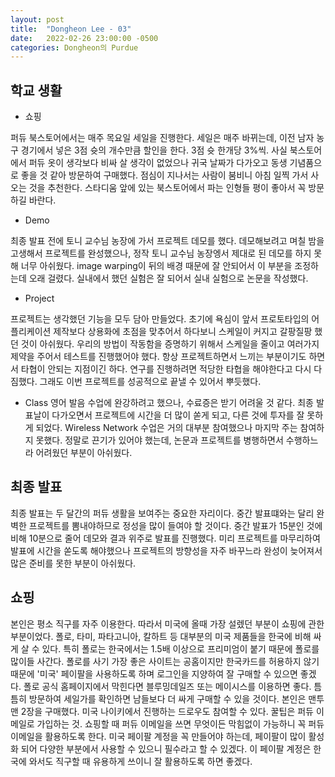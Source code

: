 ```yaml
---
layout: post
title:  "Dongheon Lee - 03"
date:   2022-02-26 23:00:00 -0500
categories: Dongheon의 Purdue
---
```



## 학교 생활
- 쇼핑

퍼듀 북스토어에서는 매주 목요일 세일을 진행한다. 세일은 매주 바뀌는데, 이전 남자 농구 경기에서 넣은 3점 슛의 개수만큼 할인을 한다. 3점 슛 한개당 3%씩. 사실 북스토어에서 퍼듀 옷이 생각보다 비싸 살 생각이 없었으나 귀국 날짜가 다가오고 동생 기념품으로 좋을 것 같아 방문하여 구매했다. 점심이 지나서는 사람이 붐비니 아침 일찍 가서 사오는 것을 추천한다. 스타디움 앞에 있는 북스토어에서 파는 인형들 평이 좋아서 꼭 방문하길 바란다. 

- Demo

최종 발표 전에 토니 교수님 농장에 가서 프로젝트 데모를 했다. 데모해보려고 며칠 밤을 고생해서 프로젝트를 완성했으나, 정작 토니 교수님 농장엥서 제대로 된 데모를 하지 못해 너무 아쉬웠다. image warping이 뒤의 배경 때문에 잘 안되어서 이 부분을 조정하는데 오래 걸렸다. 실내에서 했던 실험은 잘 되어서 실내 실험으로 논문을 작성했다. 

- Project

프로젝트는 생각했던 기능을 모두 담아 만들었다. 초기에 욕심이 앞서 프로토타입의 어플리케이션 제작보다 상용화에 초점을 맞추어서 하다보니 스케일이 커지고 갈팡질팡 했던 것이 아쉬웠다. 우리의 방법이 작동함을 증명하기 위해서 스케일을 줄이고 여러가지 제약을 주어서 테스트를 진행했어야 했다. 항상 프로젝트하면서 느끼는 부분이기도 하면서 타협이 안되는 지점이긴 하다. 연구를 진행하려면 적당한 타협을 해야한다고 다시 다짐했다. 그래도 이번 프로젝트를 성공적으로 끝낼 수 있어서 뿌듯했다. 

- Class
영어 발음 수업에 완강하려고 했으나, 수료증은 받기 어려울 것 같다. 최종 발표날이 다가오면서 프로젝트에 시간을 더 많이 쏟게 되고, 다른 것에 투자를 잘 못하게 되었다. 
Wireless Network 수업은 거의 대부분 참여했으나 마지막 주는 참여하지 못했다. 정말로 끈기가 있어야 했는데, 논문과 프로젝트를 병행하면서 수행하느라 어려웠던 부분이 아쉬웠다.

## 최종 발표
최종 발표는 두 달간의 퍼듀 생활을 보여주는 중요한 자리이다. 중간 발표떄와는 달리 완벽한 프로젝트를 뽐내야하므로 정성을 많이 들여야 할 것이다. 중간 발표가 15분인 것에 비해 10분으로 줄어 데모와 결과 위주로 발표를 진행했다. 미리 프로젝트를 마무리하여 발표에 시간을 쏟도록 해야했으나 프로젝트의 방향성을 자주 바꾸느라 완성이 늦어져서 많은 준비를 못한 부분이 아쉬웠다. 

## 쇼핑
본인은 평소 직구를 자주 이용한다. 따라서 미국에 올때 가장 설렜던 부분이 쇼핑에 관한 부분이었다. 폴로, 타미, 파타고니아, 칼하트 등 대부분의 미국 제품들을 한국에 비해 싸게 살 수 있다. 특히 폴로는 한국에서는 1.5배 이상으로 프리미엄이 붙기 때문에 폴로를 많이들 사간다. 폴로를 사기 가장 좋은 사이트는 공홈이지만 한국카드를 허용하지 않기 때문에 '미국' 페이팔을 사용하도록 하며 로그인을 지양하여 잘 구매할 수 있으면 좋겠다. 폴로 공식 홈페이지에서 막힌다면 블루밍데일즈 또는 메이시스를 이용하면 좋다. 틈틈히 방문하여 세일가를 확인하면 남들보다 더 싸게 구매할 수 있을 것이다. 본인은 맨투맨 2장을 구매했다. 
미국 나이키에서 진행하는 드로우도 참여할 수 있다. 꿀팁은 퍼듀 이메일로 가입하는 것. 쇼핑할 때 퍼듀 이메일을 쓰면 무엇이든 막힘없이 가능하니 꼭 퍼듀 이메일을 활용하도록 한다. 
미국 페이팔 계정을 꼭 만들어야 하는데, 페이팔이 많이 활성화 되어 다양한 부분에서 사용할 수 있으니 필수라고 할 수 있겠다. 이 페이팔 계정은 한국에 와서도 직구할 때 유용하게 쓰이니 잘 활용하도록 하면 좋겠다.

